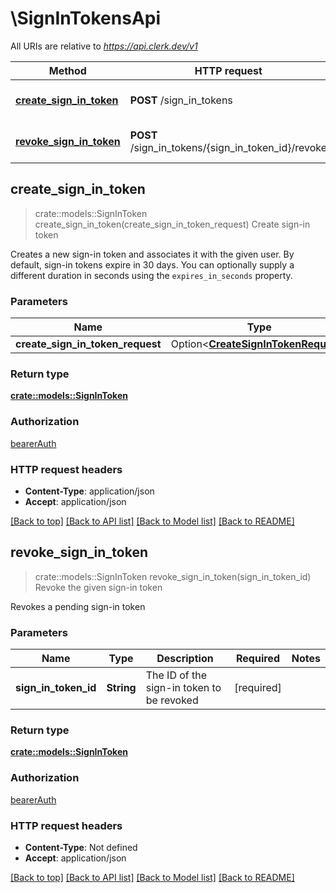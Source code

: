 # \SignInTokensApi

All URIs are relative to *https://api.clerk.dev/v1*

Method | HTTP request | Description
------------- | ------------- | -------------
[**create_sign_in_token**](SignInTokensApi.md#create_sign_in_token) | **POST** /sign_in_tokens | Create sign-in token
[**revoke_sign_in_token**](SignInTokensApi.md#revoke_sign_in_token) | **POST** /sign_in_tokens/{sign_in_token_id}/revoke | Revoke the given sign-in token



## create_sign_in_token

> crate::models::SignInToken create_sign_in_token(create_sign_in_token_request)
Create sign-in token

Creates a new sign-in token and associates it with the given user. By default, sign-in tokens expire in 30 days. You can optionally supply a different duration in seconds using the `expires_in_seconds` property.

### Parameters


Name | Type | Description  | Required | Notes
------------- | ------------- | ------------- | ------------- | -------------
**create_sign_in_token_request** | Option<[**CreateSignInTokenRequest**](CreateSignInTokenRequest.md)> |  |  |

### Return type

[**crate::models::SignInToken**](SignInToken.md)

### Authorization

[bearerAuth](../README.md#bearerAuth)

### HTTP request headers

- **Content-Type**: application/json
- **Accept**: application/json

[[Back to top]](#) [[Back to API list]](../README.md#documentation-for-api-endpoints) [[Back to Model list]](../README.md#documentation-for-models) [[Back to README]](../README.md)


## revoke_sign_in_token

> crate::models::SignInToken revoke_sign_in_token(sign_in_token_id)
Revoke the given sign-in token

Revokes a pending sign-in token

### Parameters


Name | Type | Description  | Required | Notes
------------- | ------------- | ------------- | ------------- | -------------
**sign_in_token_id** | **String** | The ID of the sign-in token to be revoked | [required] |

### Return type

[**crate::models::SignInToken**](SignInToken.md)

### Authorization

[bearerAuth](../README.md#bearerAuth)

### HTTP request headers

- **Content-Type**: Not defined
- **Accept**: application/json

[[Back to top]](#) [[Back to API list]](../README.md#documentation-for-api-endpoints) [[Back to Model list]](../README.md#documentation-for-models) [[Back to README]](../README.md)

